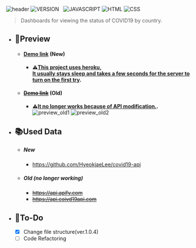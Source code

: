 ![header](https://capsule-render.vercel.app/api?type=rect&color=gradient&height=100&section=header&text=COVID-19%20Dashboard&fontSize=30&fontAlign=78&fontAlignY=50)
![VERSION](https://img.shields.io/badge/version-1.1.3-6DA854?style=flat-square)&nbsp;&nbsp;&nbsp;![JAVASCRIPT](https://img.shields.io/badge/Javascript-F7DF1E?style=flat-square&logo=Javascript&logoColor=black) ![HTML](https://img.shields.io/badge/HTML5-E34F26?style=flat-square&logo=html5&logoColor=white) ![CSS](https://img.shields.io/badge/CSS3-1572B6?style=flat-square&logo=css3&logoColor=white)

> Dashboards for viewing the status of COVID19 by country. <br>

- ## :bookmark:Preview
  - #### [Demo link](https://hyeokjaelee.github.io/covid19-dashboard/index.html) (New)
    - **:warning:<U>This project uses heroku,<br>It usually stays sleep and takes a few seconds for the server to turn on the first try</U>.**
  - #### ~~[Demo link]()~~ (Old)
    - **:warning:<U>It no longer works because of API modification.</U>.**
      ![preview_old1](https://user-images.githubusercontent.com/71566740/105497377-1a731700-5d02-11eb-8056-d6cf36f1b8e4.png)
      ![preview_old2](https://user-images.githubusercontent.com/71566740/105497375-1810bd00-5d02-11eb-9cdc-93677dee45ce.png)
- ## :books:Used Data

  - ##### New
    - https://github.com/HyeokjaeLee/covid19-api
  - ##### Old (no longer working)
    - ~~https://api.apify.com~~
    - ~~https://api.coivd19api.com~~

- ## :memo:To-Do
  - [x] Change file structure(ver.1.0.4)<br>
  - [ ] Code Refactoring
